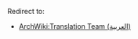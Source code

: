 Redirect to:

*   [ArchWiki:Translation Team (العربية)](/index.php/ArchWiki:Translation_Team_(%D8%A7%D9%84%D8%B9%D8%B1%D8%A8%D9%8A%D8%A9) "ArchWiki:Translation Team (العربية)")